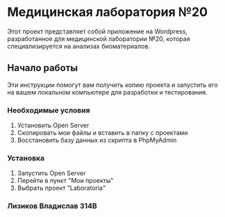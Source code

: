 # Медицинская лаборатория №20

Этот проект представляет собой приложение на Wordpress, разработанное для медицинской лаборатории №20, которая специализируется на анализах биоматериалов.

## Начало работы

Эти инструкции помогут вам получить копию проекта и запустить его на вашем локальном компьютере для разработки и тестирования.

### Необходимые условия

1. Установить Open Server
2. Скопировать мои файлы и вставить в папку с проектами
3. Восстановить базу данных из скрипта в PhpMyAdmin

### Установка

1. Запустить Open Server
2. Перейти в пункт "Мои проекты"
3. Выбрать проект "Laboratoria"

### Лизиков Владислав 314В
